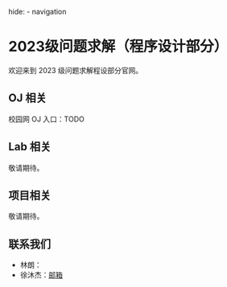 hide:
    - navigation

# 2023级问题求解（程序设计部分）

欢迎来到 2023 级问题求解程设部分官网。

## OJ 相关

校园网 OJ 入口：TODO

## Lab 相关

敬请期待。

## 项目相关

敬请期待。

## 联系我们

+ 林朗：
+ 徐沐杰：[邮箱](mailto:litrehinn@gmail.com)